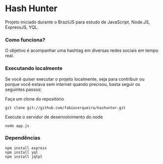 # Hash Hunter

Projeto iniciado durante o BrazilJS para estudo de JavaScript, Node.JS, ExpressJS, YQL.

### Como funciona?

O objetivo é acompanhar uma hashtag em diversas redes sociais em tempo real.

### Executando localmente

Se você quiser executar o projeto localmente, seja para contribuir ou porque você estava sem internet quando precisou,
basta seguir os seguintes passos:

Faça um clone do repositório

    git clone git://github.com/fabiocerqueira/hashunter.git

Execute o servidor de desenvolvimento do node 

    node app.js 

### Dependências
    npm install express
    npm install yql
    npm install jqtpl 
